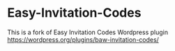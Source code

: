 # Easy-Invitation-Codes
This is a fork of Easy Invitation Codes Wordpress plugin https://wordpress.org/plugins/baw-invitation-codes/
